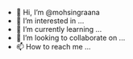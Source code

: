 - 👋 Hi, I’m @mohsingraana
- 👀 I’m interested in ...
- 🌱 I’m currently learning ...
- 💞️ I’m looking to collaborate on ...
- 📫 How to reach me ...

<!---
mohsingraana/mohsingraana is a ✨ special ✨ repository because its `README.md` (this file) appears on your GitHub profile.
You can click the Preview link to take a look at your changes.
--->
